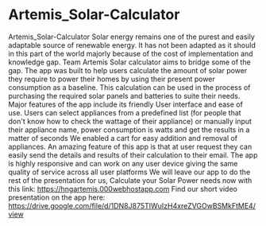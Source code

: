 # Artemis_Solar-Calculator
Artemis_Solar-Calculator
Solar energy remains one of the purest and easily adaptable source of renewable energy. It has not been adapted as it should in this part of the world majorly because of the cost of implementation and  knowledge gap.
Team Artemis Solar calculator aims to bridge some of the gap. The app was built to help users calculate the amount of solar power they require to power their homes by using their present power consumption as a baseline. This calculation can be used in the process of purchasing the required solar panels and batteries to suite their needs.
Major features of the app include its friendly User interface and ease of use. Users can select appliances from a predefined list (for people that don't know how to check the wattage of their appliance) or manually input their appliance name, power consumption is watts and get the results in a matter of seconds
We enabled a cart for easy addition and removal of appliances. An amazing feature of this app is that at user request they can easily send the details and results of their calculation to their email. The app is highly responsive and can work on any user device giving the same quality of service across all user platforms
We will leave our app to do the rest of the presentation for us, Calculate your Solar Power needs now with this link:
https://hngartemis.000webhostapp.com
Find our short video presentation on the app here:
https://drive.google.com/file/d/1DN8J875TIWuIzH4xreZVGOwBSMkFtME4/view
